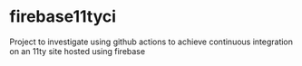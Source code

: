# firebase11tyci
Project to investigate using github actions to achieve continuous integration on an 11ty site hosted using firebase
